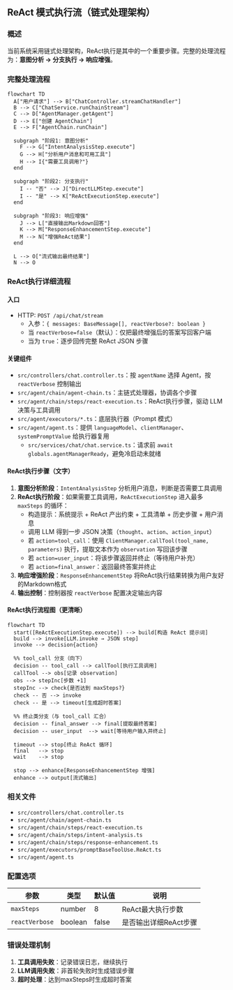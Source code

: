 ## ReAct 模式执行流（链式处理架构）

### 概述
当前系统采用链式处理架构，ReAct执行是其中的一个重要步骤。完整的处理流程为：**意图分析 → 分支执行 → 响应增强**。

### 完整处理流程

```mermaid
flowchart TD
  A["用户请求"] --> B["ChatController.streamChatHandler"]
  B --> C["ChatService.runChainStream"]
  C --> D["AgentManager.getAgent"]
  D --> E["创建 AgentChain"]
  E --> F["AgentChain.runChain"]

  subgraph "阶段1: 意图分析"
    F --> G["IntentAnalysisStep.execute"]
    G --> H["分析用户消息和可用工具"]
    H --> I{"需要工具调用?"}
  end

  subgraph "阶段2: 分支执行"
    I -- "否" --> J["DirectLLMStep.execute"]
    I -- "是" --> K["ReActExecutionStep.execute"]
  end

  subgraph "阶段3: 响应增强"
    J --> L["直接输出Markdown回答"]
    K --> M["ResponseEnhancementStep.execute"]
    M --> N["增强ReAct结果"]
  end

  L --> O["流式输出最终结果"]
  N --> O
```

### ReAct执行详细流程

#### 入口
- HTTP: `POST /api/chat/stream`
  - 入参：`{ messages: BaseMessage[], reactVerbose?: boolean }`
  - 当 `reactVerbose=false`（默认）：仅把最终增强后的答案写回客户端
  - 当为 `true`：逐步回传完整 ReAct JSON 步骤

#### 关键组件
- `src/controllers/chat.controller.ts`：按 `agentName` 选择 Agent，按 `reactVerbose` 控制输出
- `src/agent/chain/agent-chain.ts`：主链式处理器，协调各个步骤
- `src/agent/chain/steps/react-execution.ts`：ReAct执行步骤，驱动 LLM 决策与工具调用
- `src/agent/executors/*.ts`：底层执行器（Prompt 模式）
- `src/agent/agent.ts`：提供 `languageModel`、`clientManager`、`systemPromptValue` 给执行器复用
  - `src/services/chat/chat.service.ts`：请求前 `await globals.agentManagerReady`，避免冷启动未就绪

#### ReAct执行步骤（文字）
1. **意图分析阶段**：`IntentAnalysisStep` 分析用户消息，判断是否需要工具调用
2. **ReAct执行阶段**：如果需要工具调用，`ReActExecutionStep` 进入最多 `maxSteps` 的循环：
   - 构造提示：系统提示 + ReAct 产出约束 + 工具清单 + 历史步骤 + 用户消息
   - 调用 LLM 得到一步 JSON 决策（`thought`、`action`、`action_input`）
   - 若 `action=tool_call`：使用 `ClientManager.callTool(tool_name, parameters)` 执行，提取文本作为 `observation` 写回该步骤
   - 若 `action=user_input`：将该步骤返回并终止（等待用户补充）
   - 若 `action=final_answer`：返回最终答案并终止
3. **响应增强阶段**：`ResponseEnhancementStep` 将ReAct执行结果转换为用户友好的Markdown格式
4. **输出控制**：控制器按 `reactVerbose` 配置决定输出内容

#### ReAct执行流程图（更清晰）
```mermaid
flowchart TD
  start([ReActExecutionStep.execute]) --> build[构造 ReAct 提示词]
  build --> invoke[LLM.invoke → JSON step]
  invoke --> decision{action}

  %% tool_call 分支（向下）
  decision -- tool_call --> callTool[执行工具调用]
  callTool --> obs[记录 observation]
  obs --> stepInc[步数 +1]
  stepInc --> check{是否达到 maxSteps?}
  check -- 否 --> invoke
  check -- 是 --> timeout[生成超时答案]

  %% 终止类分支（与 tool_call 汇合）
  decision -- final_answer --> final[提取最终答案]
  decision -- user_input  --> wait[等待用户输入并终止]

  timeout --> stop[终止 ReAct 循环]
  final   --> stop
  wait    --> stop

  stop --> enhance[ResponseEnhancementStep 增强]
  enhance --> output[流式输出]
```

<!-- 仅保留 Prompt 模式；Function 模式已移除 -->

### 相关文件
- `src/controllers/chat.controller.ts`
- `src/agent/chain/agent-chain.ts`
- `src/agent/chain/steps/react-execution.ts`
- `src/agent/chain/steps/intent-analysis.ts`
- `src/agent/chain/steps/response-enhancement.ts`
- `src/agent/executors/promptBaseToolUse.ReAct.ts`
- `src/agent/agent.ts`

### 配置选项

| 参数 | 类型 | 默认值 | 说明 |
|------|------|--------|------|
| `maxSteps` | number | 8 | ReAct最大执行步数 |
| `reactVerbose` | boolean | false | 是否输出详细ReAct步骤 |

### 错误处理机制

1. **工具调用失败**：记录错误日志，继续执行
2. **LLM调用失败**：非首轮失败时生成错误步骤
3. **超时处理**：达到maxSteps时生成超时答案

